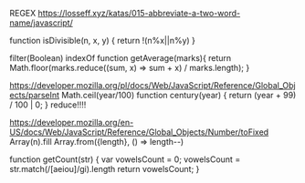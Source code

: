 REGEX https://losseff.xyz/katas/015-abbreviate-a-two-word-name/javascript/

function isDivisible(n, x, y) {
return !(n%x||n%y)
}

filter(Boolean)
indexOf
function getAverage(marks){
return Math.floor(marks.reduce((sum, x) => sum + x) / marks.length);
}

https://developer.mozilla.org/pl/docs/Web/JavaScript/Reference/Global_Objects/parseInt
Math.ceil(year/100)
function century(year) {
return (year + 99) / 100 | 0;
}
reduce!!!!

https://developer.mozilla.org/en-US/docs/Web/JavaScript/Reference/Global_Objects/Number/toFixed
Array(n).fill
Array.from({length}, () => length--)

function getCount(str) {
var vowelsCount = 0;
vowelsCount = str.match(/[aeiou]/gi).length
return vowelsCount;
}
